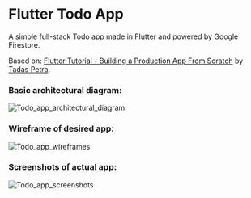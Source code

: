 # Flutter Todo App

A simple full-stack Todo app made in Flutter and powered by Google Firestore.

Based on: [Flutter Tutorial - Building a Production App From Scratch](https://www.youtube.com/watch?v=aiTTClKJbnw&ab_channel=freeCodeCamp.org) by [Tadas Petra](https://www.youtube.com/channel/UCNaJHBXsvbfkItVMNmzmTPQ).

### Basic architectural diagram:
![Todo_app_architectural_diagram](https://user-images.githubusercontent.com/22490250/104659439-a2b64400-5692-11eb-8435-a49971cd1437.png)

### Wireframe of desired app:
![Todo_app_wireframes](https://user-images.githubusercontent.com/22490250/104659485-b5307d80-5692-11eb-8629-54628e8e7cd4.png)

### Screenshots of actual app:
![Todo_app_screenshots](https://user-images.githubusercontent.com/22490250/104659506-bd88b880-5692-11eb-8ce8-787495c1cd2b.png)
